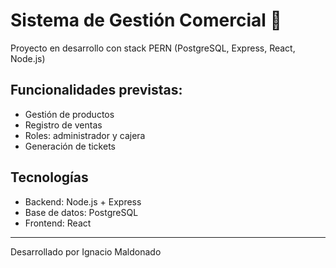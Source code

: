 # Sistema de Gestión Comercial 🛒

Proyecto en desarrollo con stack PERN (PostgreSQL, Express, React, Node.js)

## Funcionalidades previstas:
- Gestión de productos
- Registro de ventas
- Roles: administrador y cajera
- Generación de tickets

## Tecnologías
- Backend: Node.js + Express
- Base de datos: PostgreSQL
- Frontend: React

---
Desarrollado por Ignacio Maldonado
